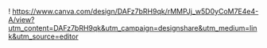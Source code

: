 ! https://www.canva.com/design/DAFz7bRH9qk/rMMPJj_w5D0yCoM7E4e4-A/view?utm_content=DAFz7bRH9qk&utm_campaign=designshare&utm_medium=link&utm_source=editor

